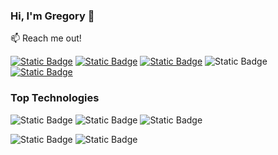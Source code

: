 ### Hi, I'm Gregory 👋

:mailbox: Reach me out!

[![Static Badge](https://img.shields.io/badge/Telegram-%2326A5E4?logo=telegram&labelColor=%23fff&link=https%3A%2F%2Ft.me%2Fsemenovgorg)](https://t.me/semenovgorg)
[![Static Badge](https://img.shields.io/badge/Facebook-%230866FF?logo=facebook&labelColor=%230866FF&link=https%3A%2F%2Fwww.facebook.com%2Fprofile.php%3Fid%3D100059340843068)](https://www.facebook.com/profile.php?id=100059340843068)
[![Static Badge](https://img.shields.io/badge/Email-%23EA4335?logo=gmail&labelColor=%23fff&link=semenovgrigorij57%40gmail.com)](mailto:semenovgrigorij57@gmail.com)
![Static Badge](https://img.shields.io/badge/Linkedin-%230A66C2?logo=linkedin&labelColor=%230A66C2)
[![Static Badge](https://img.shields.io/badge/Whatsapp-%2325D366?logo=whatsapp&labelColor=%23fff&link=https%3A%2F%2Fapi.whatsapp.com%2Fsend%3Fphone%3D0993944809)](https://api.whatsapp.com/send?phone=0993944809)


### Top Technologies

![Static Badge](https://img.shields.io/badge/HTML5-%23E34F26?logo=html5&labelColor=%23fff)
![Static Badge](https://img.shields.io/badge/CSS3-%231572B6?logo=css3&labelColor=%23000)
![Static Badge](https://img.shields.io/badge/WORDPRESS-%2321759B?logo=wordpress&labelColor=%23000)

![Static Badge](https://img.shields.io/badge/JAVASCRIPT-%23F7DF1E?logo=javascript&labelColor=%23000)
![Static Badge](https://img.shields.io/badge/NODE.JS-%235FA04E?logo=nodedotjs&labelColor=%23000)








